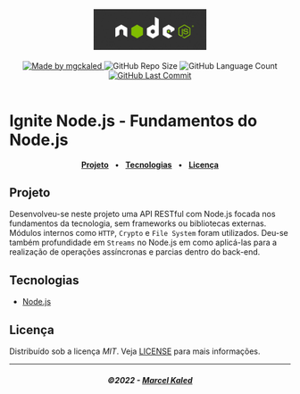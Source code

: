 <!-- markdownlint-disable MD010 -->
<!-- markdownlint-disable MD033 -->
<!-- markdownlint-disable MD041 -->

<div align="center">
   <img alt="Node.js" src=".github/assets/nodejs-logo.jpg" width="40%"/>
</div>
<br>

<div align="center">
   <a href="https://github.com/mgckaled">
      <img alt="Made by mgckaled" src="https://img.shields.io/badge/made%20by-mgckaled-yellow">
   </a>
   <img alt="GitHub Repo Size" src="https://img.shields.io/github/repo-size/mgckaled/ignite-nodejs-fundamentos">
   <img alt="GitHub Language Count" src="https://img.shields.io/github/languages/count/mgckaled/ignite-nodejs-fundamentos">
   <a href="https://github.com/mgckaled/ignite-nodejs-fundamentos/commits/main">
      <img alt="GitHub Last Commit" src="https://img.shields.io/github/last-commit/mgckaled/ignite-nodejs-fundamentos">
   </a>  
</div>
<br>

# Ignite Node.js - Fundamentos do Node.js

<div align="center">

[**Projeto**](#projeto) &nbsp;&nbsp;**•**&nbsp;&nbsp;
[**Tecnologias**](#tecnologias) &nbsp;&nbsp;**•**&nbsp;&nbsp;
[**Licença**](#licença)

</div>

## Projeto

Desenvolveu-se neste projeto uma API RESTful com Node.js focada nos fundamentos da tecnologia, sem frameworks ou bibliotecas externas. Módulos internos como `HTTP`, `Crypto` e `File System` foram utilizados. Deu-se também profundidade em `Streams` no Node.js em como aplicá-las para a realização de operações assíncronas e parcias dentro do back-end.

## Tecnologias

- [Node.js](https://nodejs.org/en/)

## Licença

Distribuído sob a licença _MIT_. Veja [LICENSE](LICENSE) para mais informações.

---

<h5 align="center">
  &copy;2022 - <a href="https://github.com/mgckaled/">Marcel Kaled</a>
</h5>
